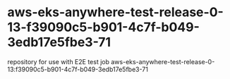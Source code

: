 # aws-eks-anywhere-test-release-0-13-f39090c5-b901-4c7f-b049-3edb17e5fbe3-71
repository for use with E2E test job aws-eks-anywhere-test-release-0-13:f39090c5-b901-4c7f-b049-3edb17e5fbe3-71
